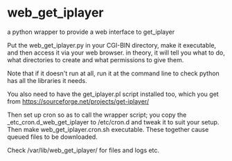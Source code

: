 # web_get_iplayer
a python wrapper to provide a web interface to get_iplayer 

Put the web_get_iplayer.py in your CGI-BIN directory, make it executable, and then access it via your web browser.
in theory, it will tell you what to do, what directories to create and what permissions to give them.

Note that if it doesn't run at all, run it at the command line to check python has all the libraries it needs.

You also need to have the get_iplayer.pl script installed too, which you get from 
https://sourceforge.net/projects/get-iplayer/


Then set up cron so as to call the wrapper script; you copy the _etc_cron.d_web_get_iplayer to /etc/cron.d
and tweak it to suit your setup. Then make web_get_iplayer.cron.sh executable. These together cause queued
files to be downloaded.

Check /var/lib/web_get_iplayer/ for files and logs etc.
